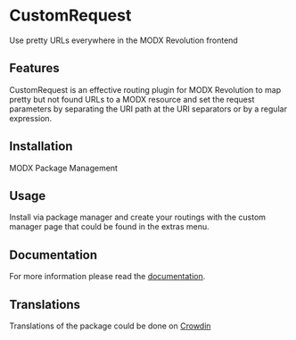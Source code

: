 # CustomRequest

Use pretty URLs everywhere in the MODX Revolution frontend

## Features

CustomRequest is an effective routing plugin for MODX Revolution to map pretty 
but not found URLs to a MODX resource and set the request parameters by 
separating the URI path at the URI separators or by a regular expression.

## Installation

MODX Package Management

## Usage

Install via package manager and create your routings with the custom manager page that could be found in the extras menu.

## Documentation

For more information please read the [documentation](http://jako.github.io/CustomRequest/).

## Translations

Translations of the package could be done on [Crowdin](https://crowdin.com/project/modx-customrequest)

